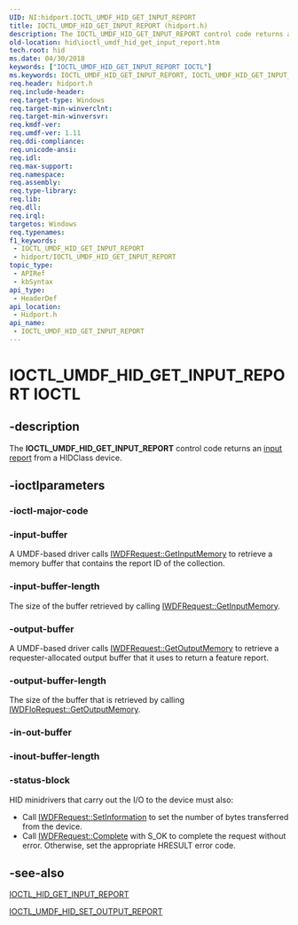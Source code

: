 ```yaml
---
UID: NI:hidport.IOCTL_UMDF_HID_GET_INPUT_REPORT
title: IOCTL_UMDF_HID_GET_INPUT_REPORT (hidport.h)
description: The IOCTL_UMDF_HID_GET_INPUT_REPORT control code returns an input report from a HIDClass device.
old-location: hid\ioctl_umdf_hid_get_input_report.htm
tech.root: hid
ms.date: 04/30/2018
keywords: ["IOCTL_UMDF_HID_GET_INPUT_REPORT IOCTL"]
ms.keywords: IOCTL_UMDF_HID_GET_INPUT_REPORT, IOCTL_UMDF_HID_GET_INPUT_REPORT control, IOCTL_UMDF_HID_GET_INPUT_REPORT control code, hid.ioctl_umdf_hid_get_input_report, hidport/IOCTL_UMDF_HID_GET_INPUT_REPORT, umdf.ioctl_umdf_hid_get_input_report
req.header: hidport.h
req.include-header: 
req.target-type: Windows
req.target-min-winverclnt: 
req.target-min-winversvr: 
req.kmdf-ver: 
req.umdf-ver: 1.11
req.ddi-compliance: 
req.unicode-ansi: 
req.idl: 
req.max-support: 
req.namespace: 
req.assembly: 
req.type-library: 
req.lib: 
req.dll: 
req.irql: 
targetos: Windows
req.typenames: 
f1_keywords:
 - IOCTL_UMDF_HID_GET_INPUT_REPORT
 - hidport/IOCTL_UMDF_HID_GET_INPUT_REPORT
topic_type:
 - APIRef
 - kbSyntax
api_type:
 - HeaderDef
api_location:
 - Hidport.h
api_name:
 - IOCTL_UMDF_HID_GET_INPUT_REPORT
---
```


# IOCTL_UMDF_HID_GET_INPUT_REPORT IOCTL


## -description

The <b>IOCTL_UMDF_HID_GET_INPUT_REPORT</b> 
   control code returns an <a href="/windows-hardware/drivers/hid/introduction-to-hid-concepts">input report</a> from a HIDClass device.

## -ioctlparameters

### -ioctl-major-code

### -input-buffer

A UMDF-based driver calls <a href="/windows-hardware/drivers/ddi/wudfddi/nf-wudfddi-iwdfiorequest-getinputmemory">IWDFRequest::GetInputMemory</a> to retrieve a memory buffer that contains the report ID of the collection.

### -input-buffer-length

The size of the buffer retrieved by calling <a href="/windows-hardware/drivers/ddi/wudfddi/nf-wudfddi-iwdfiorequest-getinputmemory">IWDFRequest::GetInputMemory</a>.

### -output-buffer

A UMDF-based driver calls <a href="/windows-hardware/drivers/ddi/wudfddi/nf-wudfddi-iwdfiorequest-getoutputmemory">IWDFRequest::GetOutputMemory</a> to retrieve a requester-allocated output buffer that it uses to return a feature report.

### -output-buffer-length

The size of the buffer that is retrieved by calling <a href="/windows-hardware/drivers/ddi/wudfddi/nf-wudfddi-iwdfiorequest-getoutputmemory">IWDFIoRequest::GetOutputMemory</a>.

### -in-out-buffer

### -inout-buffer-length

### -status-block

HID minidrivers that carry out the I/O to the device must also:

<ul>
<li>Call <a href="/windows-hardware/drivers/ddi/wudfddi/nf-wudfddi-iwdfiorequest-setinformation">IWDFRequest::SetInformation</a> to set the number of bytes transferred from the device.</li>
<li>Call <a href="/windows-hardware/drivers/ddi/wudfddi/nf-wudfddi-iwdfiorequest-complete">IWDFRequest::Complete</a> with S_OK to complete the request without error. Otherwise, set the appropriate HRESULT error code.</li>
</ul>

## -see-also

<a href="/windows-hardware/drivers/ddi/hidclass/ni-hidclass-ioctl_hid_get_input_report">IOCTL_HID_GET_INPUT_REPORT</a>



<a href="/windows-hardware/drivers/ddi/hidport/ni-hidport-ioctl_umdf_hid_set_output_report">IOCTL_UMDF_HID_SET_OUTPUT_REPORT</a>
